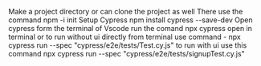 Make a project directory or can clone the project as well
There use the command
npm -i init
Setup Cypress
npm install cypress --save-dev
Open cypress form the terminal of Vscode
run the comand npx cypress open in terminal
or to run without ui directly from terminal
use command - npx cypress run --spec "cypress/e2e/tests/Test.cy.js"
to run with ui use this command
npx cypress run --spec "cypress/e2e/tests/signupTest.cy.js"

